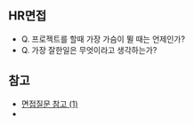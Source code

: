 ## HR면접
- Q. 프로젝트를 할때 가장 가슴이 뛸 때는 언제인가?
- Q. 가장 잘한일은 무엇이라고 생각하는가?

## 참고
- [면접질문 참고 (1)](http://www.ciokorea.com/news/37593)
- 
